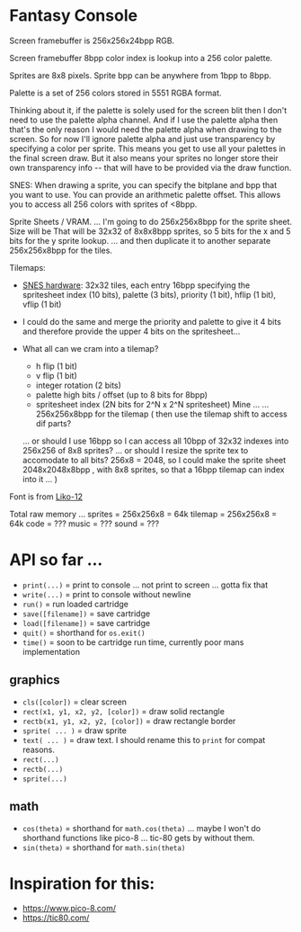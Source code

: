 # Fantasy Console

Screen framebuffer is 256x256x24bpp RGB.

Screen framebuffer 8bpp color index is lookup into a 256 color palette.

Sprites are 8x8 pixels.
Sprite bpp can be anywhere from 1bpp to 8bpp.

Palette is a set of 256 colors stored in 5551 RGBA format.

Thinking about it, if the palette is solely used for the screen blit then I don't need to use the palette alpha channel.
And if I use the palette alpha then that's the only reason I would need the palette alpha when drawing to the screen.
So for now I'll ignore palette alpha and just use transparency by specifying a color per sprite.
This means you get to use all your palettes in the final screen draw.
But it also means your sprites no longer store their own transparency info -- that will have to be provided via the draw function.

SNES:
When drawing a sprite, you can specify the bitplane and bpp that you want to use.
You can provide an arithmetic palette offset.  This allows you to access all 256 colors with sprites of <8bpp.

Sprite Sheets / VRAM.
... I'm going to do 256x256x8bpp for the sprite sheet.
Size will be
That will be 32x32 of 8x8x8bpp sprites,
so 5 bits for the x and 5 bits for the y sprite lookup.
... and then duplicate it to another separate 256x256x8bpp for the tiles.

Tilemaps:
- [SNES hardware](https://snes.nesdev.org/wiki/Tilemaps): 32x32 tiles, each entry 16bpp specifying the spritesheet index (10 bits), palette (3 bits), priority (1 bit), hflip (1 bit), vflip (1 bit)
- I could do the same and merge the priority and palette to give it 4 bits and therefore provide the upper 4 bits on the spritesheet...
- What all can we cram into a tilemap?
	- h flip (1 bit)
	- v flip (1 bit)
	- integer rotation (2 bits)
	- palette high bits / offset (up to 8 bits for 8bpp)
	- spritesheet index (2N bits for 2^N x 2^N spritesheet)
Mine ...
... 256x256x8bpp for the tilemap (
	then use the tilemap shift to access dif parts?

	... or should I use 16bpp so I can access all 10bpp of 32x32 indexes into 256x256 of 8x8 sprites?
	... or should I resize the sprite tex to accomodate to all bits?  256x8 = 2048, so I could make the sprite sheet 2048x2048x8bpp , with 8x8 sprites, so that a 16bpp tilemap can index into it ...
)

Font is from [Liko-12](https://liko-12.github.io/)

Total raw memory ...
sprites = 256x256x8 = 64k
tilemap = 256x256x8 = 64k
code = ???
music = ???
sound = ???


# API so far ...

- `print(...)` = print to console ... not print to screen ... gotta fix that
- `write(...)` = print to console without newline
- `run()` = run loaded cartridge
- `save([filename])` = save cartridge
- `load([filename])` = save cartridge
- `quit()` = shorthand for `os.exit()`
- `time()` = soon to be cartridge run time, currently poor mans implementation

## graphics

- `cls([color])` = clear screen
- `rect(x1, y1, x2, y2, [color])` = draw solid rectangle
- `rectb(x1, y1, x2, y2, [color])` = draw rectangle border
- `sprite( ... )` = draw sprite
- `text( ... )` = draw text.  I should rename this to `print` for compat reasons.
- `rect(...)`
- `rectb(...)`
- `sprite(...)`

## math
- `cos(theta)` = shorthand for `math.cos(theta)`	... maybe I won't do shorthand functions like pico-8 ... tic-80 gets by without them.
- `sin(theta)` = shorthand for `math.sin(theta)`

# Inspiration for this:
- https://www.pico-8.com/
- https://tic80.com/
